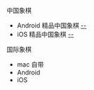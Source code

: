 
中国象棋
- Android 精品中国象棋 [--](http://www.azyxw.com/app/51983/#精品中国象棋1.04.03cn.jj.chess)
- iOS 精品中国象棋 [--](https://itunes.apple.com/cn/app/精品中国象棋/id979859989?mt=8)

国际象棋
- mac 自带
- Android
- iOS
